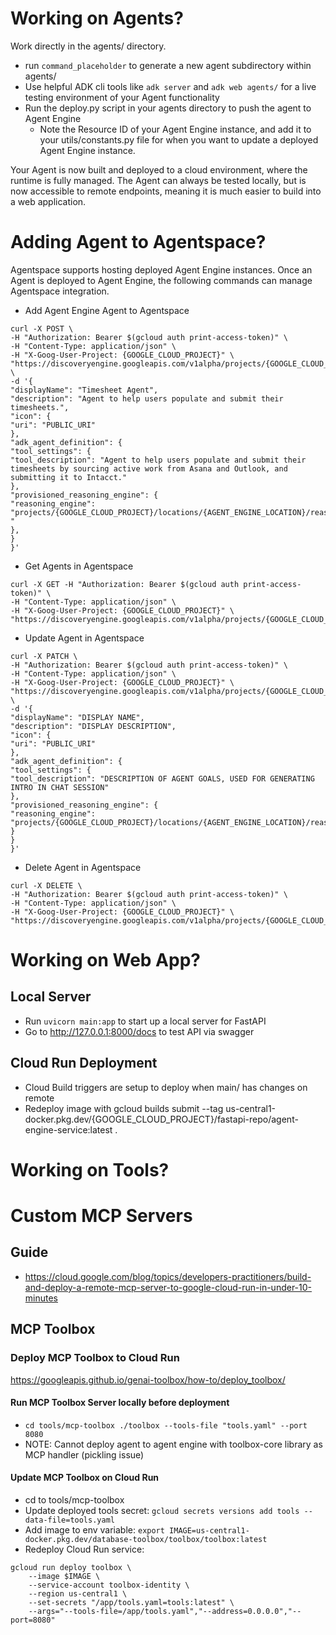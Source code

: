 # Working on Agents?

Work directly in the agents/ directory. 

- run `command_placeholder` to generate a new agent subdirectory within agents/
- Use helpful ADK cli tools like `adk server` and `adk web agents/` for a live testing environment of your Agent functionality
- Run the deploy.py script in your agents directory to push the agent to Agent Engine
    - Note the Resource ID of your Agent Engine instance, and add it to your utils/constants.py file for when you want to update a deployed Agent Engine instance. 

Your Agent is now built and deployed to a cloud environment, where the runtime is fully managed. The Agent can always be tested locally, but is now accessible to remote endpoints, meaning it is much easier to build into a web application. 


# Adding Agent to Agentspace?

Agentspace supports hosting deployed Agent Engine instances. Once an Agent is deployed to Agent Engine, the following commands can manage Agentspace integration.


- Add Agent Engine Agent to Agentspace
```curl
curl -X POST \
-H "Authorization: Bearer $(gcloud auth print-access-token)" \
-H "Content-Type: application/json" \
-H "X-Goog-User-Project: {GOOGLE_CLOUD_PROJECT}" \
"https://discoveryengine.googleapis.com/v1alpha/projects/{GOOGLE_CLOUD_PROJECT}/locations/{AGENTSPACE_APP_LOCATION}/collections/default_collection/engines/{AGENTSPACE_APP_ID}/assistants/default_assistant/agents" \
-d '{
"displayName": "Timesheet Agent",
"description": "Agent to help users populate and submit their timesheets.",
"icon": {
"uri": "PUBLIC_URI"
},
"adk_agent_definition": {
"tool_settings": {
"tool_description": "Agent to help users populate and submit their timesheets by sourcing active work from Asana and Outlook, and submitting it to Intacct."
},
"provisioned_reasoning_engine": {
"reasoning_engine":
"projects/{GOOGLE_CLOUD_PROJECT}/locations/{AGENT_ENGINE_LOCATION}/reasoningEngines/{AGENT_ENGINE_ID}
"
},
}
}'
```

- Get Agents in Agentspace
```curl
curl -X GET -H "Authorization: Bearer $(gcloud auth print-access-token)" \
-H "Content-Type: application/json" \
-H "X-Goog-User-Project: {GOOGLE_CLOUD_PROJECT}" \
"https://discoveryengine.googleapis.com/v1alpha/projects/{GOOGLE_CLOUD_PROJECT}/locations/{AGENTSPACE_APP_LOCATION}/collections/default_collection/engines/{AGENTSPACE_APP_ID}/assistants/default_assistant/agents"
```

- Update Agent in Agentspace
```curl
curl -X PATCH \
-H "Authorization: Bearer $(gcloud auth print-access-token)" \
-H "Content-Type: application/json" \
-H "X-Goog-User-Project: {GOOGLE_CLOUD_PROJECT}" \
"https://discoveryengine.googleapis.com/v1alpha/projects/{GOOGLE_CLOUD_PROJECT}/locations/{AGENTSPACE_APP_LOCATION}/collections/default_collection/engines/{AGENTSPACE_APP_ID}/assistants/default_assistant/agents/{AGENTSPACE_AGENT_ID}" \
-d '{
"displayName": "DISPLAY NAME",
"description": "DISPLAY DESCRIPTION",
"icon": {
"uri": "PUBLIC_URI"
},
"adk_agent_definition": {
"tool_settings": {
"tool_description": "DESCRIPTION OF AGENT GOALS, USED FOR GENERATING INTRO IN CHAT SESSION"
},
"provisioned_reasoning_engine": {
"reasoning_engine":
"projects/{GOOGLE_CLOUD_PROJECT}/locations/{AGENT_ENGINE_LOCATION}/reasoningEngines/{AGENT_ENGINE_ID}"
}
}
}'
```

- Delete Agent in Agentspace
```curl
curl -X DELETE \
-H "Authorization: Bearer $(gcloud auth print-access-token)" \
-H "Content-Type: application/json" \
-H "X-Goog-User-Project: {GOOGLE_CLOUD_PROJECT}" \
"https://discoveryengine.googleapis.com/v1alpha/projects/{GOOGLE_CLOUD_PROJECT}/locations/{AGENTSPACE_APP_LOCATION}/collections/default_collection/engines/{AGENTSPACE_APP_ID}/assistants/default_assistant/agents/{AGENTSPACE_AGENT_ID}"
```

# Working on Web App? 

## Local Server

- Run `uvicorn main:app` to start up a local server for FastAPI
- Go to http://127.0.0.1:8000/docs to test API via swagger

## Cloud Run Deployment

- Cloud Build triggers are setup to deploy when main/ has changes on remote
- Redeploy image with gcloud builds submit --tag us-central1-docker.pkg.dev/{GOOGLE_CLOUD_PROJECT}/fastapi-repo/agent-engine-service:latest .


# Working on Tools? 
# Custom MCP Servers
## Guide
- https://cloud.google.com/blog/topics/developers-practitioners/build-and-deploy-a-remote-mcp-server-to-google-cloud-run-in-under-10-minutes

## MCP Toolbox
### Deploy MCP Toolbox to Cloud Run
https://googleapis.github.io/genai-toolbox/how-to/deploy_toolbox/

#### Run MCP Toolbox Server locally before deployment
- `cd tools/mcp-toolbox ./toolbox --tools-file "tools.yaml" --port 8080`
- NOTE: Cannot deploy agent to agent engine with toolbox-core library as MCP handler (pickling issue)

#### Update MCP Toolbox on Cloud Run
- cd to tools/mcp-toolbox
- Update deployed tools secret: `gcloud secrets versions add tools --data-file=tools.yaml`
- Add image to env variable: `export IMAGE=us-central1-docker.pkg.dev/database-toolbox/toolbox/toolbox:latest`
- Redeploy Cloud Run service: 
```curl
gcloud run deploy toolbox \
    --image $IMAGE \
    --service-account toolbox-identity \
    --region us-central1 \
    --set-secrets "/app/tools.yaml=tools:latest" \
    --args="--tools-file=/app/tools.yaml","--address=0.0.0.0","--port=8080"
```